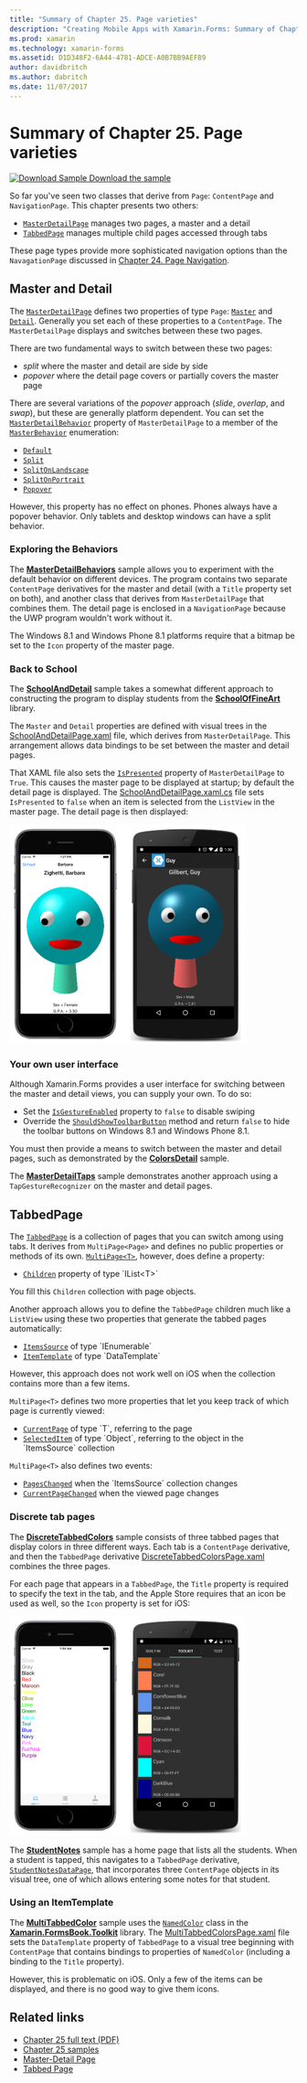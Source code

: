 ```yaml
---
title: "Summary of Chapter 25. Page varieties"
description: "Creating Mobile Apps with Xamarin.Forms: Summary of Chapter 25. Page varieties"
ms.prod: xamarin
ms.technology: xamarin-forms
ms.assetid: D1D348F2-6A44-4781-ADCE-A0B7BB9AEF89
author: davidbritch
ms.author: dabritch
ms.date: 11/07/2017
---
```


# Summary of Chapter 25. Page varieties

[![Download Sample](~/media/shared/download.png) Download the sample](https://github.com/xamarin/xamarin-forms-book-samples/tree/master/Chapter25)

So far you've seen two classes that derive from `Page`: `ContentPage` and `NavigationPage`. This chapter presents two others:

- [`MasterDetailPage`](xref:Xamarin.Forms.MasterDetailPage) manages two pages, a master and a detail
- [`TabbedPage`](xref:Xamarin.Forms.TabbedPage) manages multiple child pages accessed through tabs

These page types provide more sophisticated navigation options than the
`NavagationPage` discussed in [Chapter 24. Page Navigation](~/xamarin-forms/creating-mobile-apps-xamarin-forms/summaries/chapter24.md).

## Master and Detail

The [`MasterDetailPage`](xref:Xamarin.Forms.MasterDetailPage) defines two properties of type `Page`: [`Master`](xref:Xamarin.Forms.MasterDetailPage.Master) and [`Detail`](xref:Xamarin.Forms.MasterDetailPage.Detail). Generally you set each of these properties to a `ContentPage`. The `MasterDetailPage` displays and switches between these two pages.

There are two fundamental ways to switch between these two pages:

- *split* where the master and detail are side by side
- *popover* where the detail page covers or partially covers the master page

There are several variations of the *popover* approach (*slide*, *overlap*, and *swap*), but these are generally platform dependent. You can set the [`MasterDetailBehavior`](xref:Xamarin.Forms.MasterDetailPage.MasterBehavior) property of `MasterDetailPage` to a member of the [`MasterBehavior`](xref:Xamarin.Forms.MasterBehavior) enumeration:

- [`Default`](xref:Xamarin.Forms.MasterBehavior.Default)
- [`Split`](xref:Xamarin.Forms.MasterBehavior.Split)
- [`SplitOnLandscape`](xref:Xamarin.Forms.MasterBehavior.SplitOnLandscape)
- [`SplitOnPortrait`](xref:Xamarin.Forms.MasterBehavior.SplitOnPortrait)
- [`Popover`](xref:Xamarin.Forms.MasterBehavior.Popover)

However, this property has no effect on phones. Phones always have a popover behavior. Only tablets and desktop windows can have a split behavior.

### Exploring the Behaviors

The [**MasterDetailBehaviors**](https://github.com/xamarin/xamarin-forms-book-samples/tree/master/Chapter25/MasterDetailBehaviors) sample allows you to experiment with the default behavior on different devices. The program contains two separate `ContentPage` derivatives for the master and detail (with a `Title` property set on both), and another class that derives from `MasterDetailPage` that combines them. The detail page is enclosed in a `NavigationPage` because the UWP program wouldn't work without it.

The Windows 8.1 and Windows Phone 8.1 platforms require that a bitmap be set to the `Icon` property of the master page.

### Back to School

The
[**SchoolAndDetail**](https://github.com/xamarin/xamarin-forms-book-samples/tree/master/Chapter25/SchoolAndDetail) sample takes a somewhat different approach to constructing the program to display students from the [**SchoolOfFineArt**](https://github.com/xamarin/xamarin-forms-book-samples/tree/master/Libraries/SchoolOfFineArt) library.

The `Master` and `Detail` properties are defined with visual trees in the [SchoolAndDetailPage.xaml](https://github.com/xamarin/xamarin-forms-book-samples/blob/master/Chapter25/SchoolAndDetail/SchoolAndDetail/SchoolAndDetail/SchoolAndDetailPage.xaml) file, which derives from `MasterDetailPage`. This arrangement allows data bindings to be set between the master and detail pages.

That XAML file also sets the [`IsPresented`](xref:Xamarin.Forms.MasterDetailPage.IsPresented) property of `MasterDetailPage` to `True`. This causes the master page to be displayed at startup; by default the detail page is displayed. The [SchoolAndDetailPage.xaml.cs](https://github.com/xamarin/xamarin-forms-book-samples/blob/master/Chapter25/SchoolAndDetail/SchoolAndDetail/SchoolAndDetail/SchoolAndDetailPage.xaml.cs) file sets `IsPresented` to `false` when an item is selected from the `ListView` in the master page. The detail page is then displayed:

[![Triple screenshot of School And Detail](images/ch25fg09-small.png "Detail Page from a MasterDetailPage")](images/ch25fg09-large.png#lightbox "Detail Page from a MasterDetailPage")

### Your own user interface

Although Xamarin.Forms provides a user interface for switching between the master and detail views, you can supply your own. To do so:

- Set the [`IsGestureEnabled`](xref:Xamarin.Forms.MasterDetailPage.IsGestureEnabled) property to `false` to disable swiping
- Override the [`ShouldShowToolbarButton`](xref:Xamarin.Forms.MasterDetailPage.ShouldShowToolbarButton) method and return `false` to hide the toolbar buttons on Windows 8.1 and Windows Phone 8.1.

You must then provide a means to switch between the master and detail pages, such as demonstrated by the
[**ColorsDetail**](https://github.com/xamarin/xamarin-forms-book-samples/tree/master/Chapter25/ColorsDetails) sample.

The [**MasterDetailTaps**](https://github.com/xamarin/xamarin-forms-book-samples/tree/master/Chapter25/MasterDetailTaps) sample demonstrates another approach using a `TapGestureRecognizer` on the master and detail pages.

## TabbedPage

The [`TabbedPage`](xref:Xamarin.Forms.TabbedPage) is a collection of pages that you can switch among using tabs. It derives from `MultiPage<Page>` and defines no public properties or methods of its own. [`MultiPage<T>`](xref:Xamarin.Forms.MultiPage`1), however, does define a property:

- [`Children`](xref:Xamarin.Forms.MultiPage`1.Children) property of type `IList<T>`

You fill this `Children` collection with page objects.

Another approach allows you to define the `TabbedPage` children much like a `ListView` using these two properties that generate the tabbed pages automatically:

- [`ItemsSource`](xref:Xamarin.Forms.MultiPage`1.ItemsSource) of type `IEnumerable`
- [`ItemTemplate`](xref:Xamarin.Forms.MultiPage`1.ItemTemplate) of type `DataTemplate`

However, this approach does not work well on iOS when the collection contains more than a few items.

`MultiPage<T>` defines two more properties that let you keep track of which page is currently viewed:

- [`CurrentPage`](xref:Xamarin.Forms.MultiPage`1.CurrentPage) of type `T`, referring to the page
- [`SelectedItem`](xref:Xamarin.Forms.MultiPage`1.SelectedItem) of type `Object`, referring to the object in the `ItemsSource` collection

`MultiPage<T>` also defines two events:

- [`PagesChanged`](xref:Xamarin.Forms.MultiPage`1.PagesChanged) when the `ItemsSource` collection changes
- [`CurrentPageChanged`](xref:Xamarin.Forms.MultiPage`1.CurrentPageChanged) when the viewed page changes

### Discrete tab pages

The [**DiscreteTabbedColors**](https://github.com/xamarin/xamarin-forms-book-samples/tree/master/Chapter25/DiscreteTabbedColors) sample consists of three tabbed pages that display colors in three different ways. Each tab is a `ContentPage` derivative, and then the `TabbedPage` derivative [DiscreteTabbedColorsPage.xaml](https://github.com/xamarin/xamarin-forms-book-samples/blob/master/Chapter25/DiscreteTabbedColors/DiscreteTabbedColors/DiscreteTabbedColors/DiscreteTabbedColorsPage.xaml) combines the three pages.

For each page that appears in a `TabbedPage`, the `Title` property is required to specify the text in the tab, and the Apple Store requires that an icon be used as well, so the `Icon` property is set for iOS:

[![Triple screenshot of Discrete Tabbed Colors](images/ch25fg13-small.png "TabbedPage")](images/ch25fg13-large.png#lightbox "TabbedPage")

The [**StudentNotes**](https://github.com/xamarin/xamarin-forms-book-samples/tree/master/Chapter25/StudentNotes) sample has a home page that lists all the students. When a student is tapped, this navigates to a `TabbedPage` derivative, [`StudentNotesDataPage`](https://github.com/xamarin/xamarin-forms-book-samples/blob/master/Chapter25/StudentNotes/StudentNotes/StudentNotes/StudentNotesDataPage.xaml), that incorporates three `ContentPage` objects in its visual tree, one of which allows entering some notes for that student.

### Using an ItemTemplate

The [**MultiTabbedColor**](https://github.com/xamarin/xamarin-forms-book-samples/tree/master/Chapter25/MultiTabbedColors) sample uses the [`NamedColor`](https://github.com/xamarin/xamarin-forms-book-samples/blob/master/Libraries/Xamarin.FormsBook.Toolkit/Xamarin.FormsBook.Toolkit/NamedColor.cs) class in the [**Xamarin.FormsBook.Toolkit**](https://github.com/xamarin/xamarin-forms-book-samples/tree/master/Libraries/Xamarin.FormsBook.Toolkit) library. The [MultiTabbedColorsPage.xaml](https://github.com/xamarin/xamarin-forms-book-samples/blob/master/Chapter25/MultiTabbedColors/MultiTabbedColors/MultiTabbedColors/MultiTabbedColorsPage.xaml) file sets the `DataTemplate` property of `TabbedPage` to a visual tree beginning with `ContentPage` that contains bindings to properties of `NamedColor` (including a binding to the `Title` property).

However, this is problematic on iOS. Only a few of the items can be displayed, and there is no good way to give them icons.



## Related links

- [Chapter 25 full text (PDF)](https://download.xamarin.com/developer/xamarin-forms-book/XamarinFormsBook-Ch25-Apr2016.pdf)
- [Chapter 25 samples](https://github.com/xamarin/xamarin-forms-book-samples/tree/master/Chapter25)
- [Master-Detail Page](~/xamarin-forms/app-fundamentals/navigation/master-detail-page.md)
- [Tabbed Page](~/xamarin-forms/app-fundamentals/navigation/tabbed-page.md)
